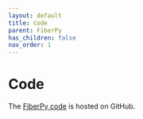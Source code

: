 ```yaml
---
layout: default
title: Code
parent: FiberPy
has_children: false
nav_order: 1
---
```


# Code

The [FiberPy code](http://github.com/Campbell-Muscle-Lab/FiberSim/tree/master/code/FiberPy) is hosted on GitHub.
